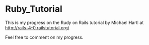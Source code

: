 Ruby_Tutorial
=============

This is my progress on the Rudy on Rails tutorial by Michael Hartl at http://rails-4-0.railstutorial.org/

Feel free to comment on my progress.
